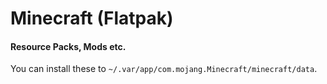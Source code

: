 # Minecraft (Flatpak)

#### Resource Packs, Mods etc.

You can install these to `~/.var/app/com.mojang.Minecraft/minecraft/data`.
